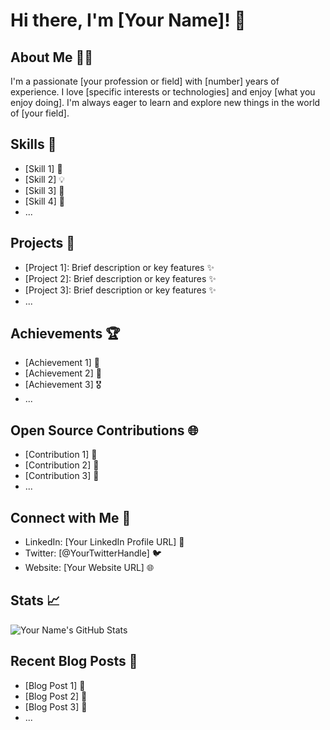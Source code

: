 # Hi there, I'm [Your Name]! 👋

## About Me 🙋‍♂️
I'm a passionate [your profession or field] with [number] years of experience. I love [specific interests or technologies] and enjoy [what you enjoy doing]. I'm always eager to learn and explore new things in the world of [your field].

## Skills 🚀
- [Skill 1] 💪
- [Skill 2] 💡
- [Skill 3] 🌟
- [Skill 4] 🎯
- ...

## Projects 🔧
- [Project 1]: Brief description or key features ✨
- [Project 2]: Brief description or key features ✨
- [Project 3]: Brief description or key features ✨
- ...

## Achievements 🏆
- [Achievement 1] 🥇
- [Achievement 2] 🏅
- [Achievement 3] 🎖️
- ...

## Open Source Contributions 🌐
- [Contribution 1] 🤝
- [Contribution 2] 🤝
- [Contribution 3] 🤝
- ...

## Connect with Me 🔗
- LinkedIn: [Your LinkedIn Profile URL] 💼
- Twitter: [@YourTwitterHandle] 🐦
- Website: [Your Website URL] 🌐

## Stats 📈
![Your Name's GitHub Stats](https://github-readme-stats.vercel.app/api?username=beautytasara27&show_icons=true&theme=dark)

## Recent Blog Posts 📝
- [Blog Post 1] 📌
- [Blog Post 2] 📌
- [Blog Post 3] 📌
- ...
